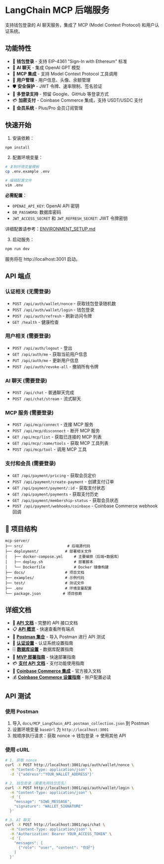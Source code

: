 # LangChain MCP 后端服务

支持钱包登录的 AI 聊天服务，集成了 MCP (Model Context Protocol) 和用户认证系统。

## 功能特性

- 🔐 **钱包登录** - 支持 EIP-4361 "Sign-In with Ethereum" 标准
- 🤖 **AI 聊天** - 集成 OpenAI GPT 模型
- 🔧 **MCP 集成** - 支持 Model Context Protocol 工具调用
- 👤 **用户管理** - 用户信息、头像、余额管理
- 🛡️ **安全保护** - JWT 令牌、速率限制、签名验证
- 📱 **多登录支持** - 预留 Google、GitHub 等登录方式
- 💳 **加密支付** - Coinbase Commerce 集成，支持 USDT/USDC 支付
- 👑 **会员系统** - Plus/Pro 会员订阅管理

## 快速开始

1. 安装依赖：

```bash
npm install
```

2. 配置环境变量：

```bash
# 复制环境变量模板
cp .env.example .env

# 编辑配置文件
vim .env
```

**必需配置**：
- `OPENAI_API_KEY`: OpenAI API 密钥
- `DB_PASSWORD`: 数据库密码
- `JWT_ACCESS_SECRET` 和 `JWT_REFRESH_SECRET`: JWT 令牌密钥

详细配置请参考：[ENVIRONMENT_SETUP.md](./ENVIRONMENT_SETUP.md)

3. 启动服务：

```bash
npm run dev
```

服务将在 http://localhost:3001 启动。

## API 端点

### 认证相关 (无需登录)

- `POST /api/auth/wallet/nonce` - 获取钱包登录随机数
- `POST /api/auth/wallet/login` - 钱包登录
- `POST /api/auth/refresh` - 刷新访问令牌
- `GET /health` - 健康检查

### 用户相关 (需要登录)

- `POST /api/auth/logout` - 登出
- `GET /api/auth/me` - 获取当前用户信息
- `PUT /api/auth/me` - 更新用户信息
- `POST /api/auth/revoke-all` - 撤销所有令牌

### AI 聊天 (需要登录)

- `POST /api/chat` - 普通聊天完成
- `POST /api/chat/stream` - 流式聊天

### MCP 服务 (需要登录)

- `POST /api/mcp/connect` - 连接 MCP 服务
- `POST /api/mcp/disconnect` - 断开 MCP 服务
- `GET /api/mcp/list` - 获取已连接的 MCP 列表
- `GET /api/mcp/:name/tools` - 获取 MCP 工具列表
- `POST /api/mcp/tool` - 调用 MCP 工具

### 支付和会员 (需要登录)

- `GET /api/payment/pricing` - 获取会员定价
- `POST /api/payment/create-payment` - 创建支付订单
- `GET /api/payment/payment/:id` - 获取支付状态
- `GET /api/payment/payments` - 获取支付历史
- `GET /api/payment/membership-status` - 获取会员状态
- `POST /api/payment/webhooks/coinbase` - Coinbase Commerce webhook 回调

## 📁 项目结构

```
mcp-server/
├── src/                    # 后端源代码
├── deployment/            # 部署相关文件
│   ├── docker-compose.yml     # 主要编排（后端+数据库）
│   ├── deploy.sh              # 部署脚本
│   └── Dockerfile             # Docker 镜像构建
├── docs/                  # 项目文档
├── examples/              # 示例代码
├── test/                  # 测试文件
├── .env                   # 环境变量配置
└── package.json          # 项目依赖
```

## 详细文档

- 📖 **[API 文档](./docs/API.md)** - 完整的 API 接口文档
- 📋 **[API 概览](./docs/API_OVERVIEW.md)** - 快速查看所有端点
- 🔧 **[Postman 集合](./docs/MCP_LangChain_API.postman_collection.json)** - 导入 Postman 进行 API 测试
- 🔐 **[认证设置](./docs/AUTH_SETUP.md)** - 认证系统设置指南
- 🗄️ **[数据库设置](./docs/DATABASE_SETUP.md)** - 数据库配置指南
- 🚀 **[MVP 部署指南](./docs/README_MVP.md)** - 快速部署指南
- 💳 **[支付 API 文档](./docs/PAYMENT_API.md)** - 支付功能使用指南
- 🏪 **[Coinbase Commerce 集成](./docs/COINBASE_COMMERCE_INTEGRATION.md)** - 官方接入文档
- 💰 **[Coinbase Commerce 设置指南](./docs/COINBASE_COMMERCE_SETUP_GUIDE.md)** - 账户配置必读

## API 测试

### 使用 Postman

1. 导入 `docs/MCP_LangChain_API.postman_collection.json` 到 Postman
2. 设置环境变量 `baseUrl` 为 `http://localhost:3001`
3. 按顺序执行请求：获取 nonce → 钱包登录 → 使用其他 API

### 使用 cURL

```bash
# 1. 获取 nonce
curl -X POST http://localhost:3001/api/auth/wallet/nonce \
  -H "Content-Type: application/json" \
  -d '{"address":"YOUR_WALLET_ADDRESS"}'

# 2. 钱包登录（需要先用钱包签名）
curl -X POST http://localhost:3001/api/auth/wallet/login \
  -H "Content-Type: application/json" \
  -d '{
    "message": "SIWE_MESSAGE",
    "signature": "WALLET_SIGNATURE"
  }'

# 3. AI 聊天
curl -X POST http://localhost:3001/api/chat \
  -H "Content-Type: application/json" \
  -H "Authorization: Bearer YOUR_ACCESS_TOKEN" \
  -d '{
    "messages": [
      {"role": "user", "content": "你好"}
    ]
  }'
``` 
